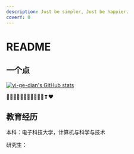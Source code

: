 ```yaml
---
description: Just be simpler, Just be happier.
coverY: 0
---
```


# README

## 一个点

[![yi-ge-dian's GitHub stats](https://github-readme-stats.vercel.app/api?username=yi-ge-dian\&show\_icons=true)](https://github.com/anuraghazra/github-readme-stats)

💛💚💙💜💕💞💓💗💖💘💝❣❤

## 教育经历

本科：电子科技大学，计算机与科学与技术

研究生：

